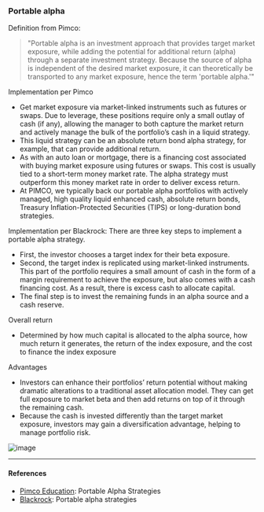 ### Portable alpha

Definition from Pimco:

> "Portable alpha is an investment approach that provides target market exposure, while adding the potential for additional return (alpha) through a separate investment strategy. Because the source of alpha is independent of the desired market exposure, it can theoretically be transported to any market exposure, hence the term 'portable alpha.'"

Implementation per Pimco
- Get market exposure via market-linked instruments such as futures or swaps. Due to leverage, these positions require only a small outlay of cash (if any), allowing the manager to both capture the market return and actively manage the bulk of the portfolio’s cash in a liquid strategy.
- This liquid strategy can be an absolute return bond alpha strategy, for example, that can provide additional return.
- As with an auto loan or mortgage, there is a financing cost associated with buying market exposure using futures or swaps. This cost is usually tied to a short-term money market rate. The alpha strategy must outperform this money market rate in order to deliver excess return.
- At PIMCO, we typically back our portable alpha portfolios with actively managed, high quality liquid enhanced cash, absolute return bonds, Treasury Inflation-Protected Securities (TIPS) or long-duration bond strategies.

Implementation per Blackrock: There are three key steps to implement a portable alpha strategy.
- First, the investor chooses a target index for their beta exposure.
- Second, the target index is replicated using market-linked instruments. This part of the portfolio requires a small amount of cash in the form of a margin requirement to achieve the exposure, but also comes with a cash financing cost. As a result, there is excess cash to allocate capital.
- The final step is to invest the remaining funds in an alpha source and a cash reserve.

Overall return
- Determined by how much capital is allocated to the alpha source, how much return it generates, the return of the index exposure, and the cost to finance the index exposure

Advantages
- Investors can enhance their portfolios’ return potential without making dramatic alterations to a traditional asset allocation model. They can get full exposure to market beta and then add returns on top of it through the remaining cash.
- Because the cash is invested differently than the target market exposure, investors may gain a diversification advantage, helping to manage portfolio risk.

![image](https://user-images.githubusercontent.com/1627180/232260520-f4cf4d09-1032-4bea-bce0-ed3be4cb9be6.png)

---

#### References

- [Pimco Education](https://www.pimco.com/en-us/resources/education/portable-alpha-strategies): Portable Alpha Strategies
- [Blackrock](https://www.blackrock.com/institutions/en-us/insights/investment-actions/portable-alpha-strategies): Portable alpha strategies
